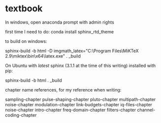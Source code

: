 # textbook

In windows, open anaconda prompt with admin rights

first time I need to do:
conda install sphinx_rtd_theme

to build on windows:

sphinx-build -b html -D imgmath_latex="C:\Program Files\MiKTeX 2.9\miktex\bin\x64\latex.exe" . _build

On Ubuntu with *latest* sphinx  (3.1.1 at the time of this writing) installed with pip:

sphinx-build -b html . _build

chapter name references, for my reference when writing:

sampling-chapter
pulse-shaping-chapter
pluto-chapter
multipath-chapter
noise-chapter
modulation-chapter
link-budgets-chapter
iq-files-chapter
noise-chapter
intro-chapter
freq-domain-chapter
filters-chapter
channel-coding-chapter
